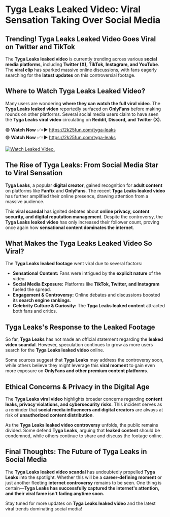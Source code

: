 # Tyga Leaks Leaked Video: Viral Sensation Taking Over Social Media

## **Trending! Tyga Leaks Leaked Video Goes Viral on Twitter and TikTok**
The **Tyga Leaks leaked video** is currently trending across various **social media platforms**, including **Twitter (X), TikTok, Instagram, and YouTube**. The **viral clip** has sparked massive online discussions, with fans eagerly searching for the **latest updates** on this controversial footage.

## **Where to Watch Tyga Leaks Leaked Video?**
Many users are wondering **where they can watch the full viral video**. The **Tyga Leaks leaked video** reportedly surfaced on **OnlyFans** before making rounds on other platforms. Several social media users claim to have seen the **Tyga Leaks viral video** circulating on **Reddit, Discord, and Twitter (X).**

🟢 **Watch Now** ✅=► https://2k25fun.com/tyga-leaks  
🟢 **Watch Now** ✅=► https://2k25fun.com/tyga-leaks  

[![Watch Leaked Video.](https://miro.medium.com/v2/resize:fit:828/format:webp/1*cilzJN44JGOrTw9NJCrNHA.gif "Watch Leaked Video")](https://2k25fun.com/tyga-leaks)

## **The Rise of Tyga Leaks: From Social Media Star to Viral Sensation**
**Tyga Leaks**, a popular **digital creator**, gained recognition for **adult content** on platforms like **Fanfix** and **OnlyFans**. The recent **Tyga Leaks leaked video** has further amplified their online presence, drawing attention from a massive audience.

This **viral scandal** has ignited debates about **online privacy, content security, and digital reputation management**. Despite the controversy, the **Tyga Leaks leaked video** has only increased their follower count, proving once again how **sensational content dominates the internet**.

## **What Makes the Tyga Leaks Leaked Video So Viral?**
The **Tyga Leaks leaked footage** went viral due to several factors:
- **Sensational Content:** Fans were intrigued by the **explicit nature** of the video.
- **Social Media Exposure:** Platforms like **TikTok, Twitter, and Instagram** fueled the spread.
- **Engagement & Controversy:** Online debates and discussions boosted its **search engine rankings**.
- **Celebrity Culture & Curiosity:** The **Tyga Leaks leaked content** attracted both fans and critics.

## **Tyga Leaks's Response to the Leaked Footage**
So far, **Tyga Leaks** has not made an official statement regarding the **leaked video scandal**. However, speculation continues to grow as more users search for the **Tyga Leaks leaked video** online.

Some sources suggest that **Tyga Leaks** may address the controversy soon, while others believe they might leverage this **viral moment** to gain even more exposure on **OnlyFans and other premium content platforms**.

## **Ethical Concerns & Privacy in the Digital Age**
The **Tyga Leaks viral video** highlights broader concerns regarding **content leaks, privacy violations, and cybersecurity risks**. This incident serves as a reminder that **social media influencers and digital creators** are always at risk of **unauthorized content distribution**.

As the **Tyga Leaks leaked video controversy** unfolds, the public remains divided. Some defend **Tyga Leaks**, arguing that **leaked content** should be condemned, while others continue to share and discuss the footage online.

## **Final Thoughts: The Future of Tyga Leaks in Social Media**
The **Tyga Leaks leaked video scandal** has undoubtedly propelled **Tyga Leaks** into the spotlight. Whether this will be a **career-defining moment** or just another fleeting **internet controversy** remains to be seen. One thing is certain—**Tyga Leaks has successfully captured the internet's attention, and their viral fame isn't fading anytime soon.**

Stay tuned for more updates on **Tyga Leaks leaked video** and the latest viral trends dominating social media!